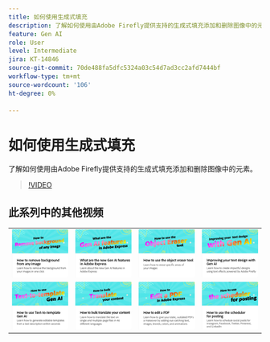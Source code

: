 ```yaml
---
title: 如何使用生成式填充
description: 了解如何使用由Adobe Firefly提供支持的生成式填充添加和删除图像中的元素
feature: Gen AI
role: User
level: Intermediate
jira: KT-14846
source-git-commit: 70de488fa5dfc5324a03c54d7ad3cc2afd7444bf
workflow-type: tm+mt
source-wordcount: '106'
ht-degree: 0%

---
```


# 如何使用生成式填充

了解如何使用由Adobe Firefly提供支持的生成式填充添加和删除图像中的元素。

>[!VIDEO](https://video.tv.adobe.com/v/3427020?quality=12&learn=on&hidetitle=true)

## 此系列中的其他视频

<table style="table-layout:fixed">
<tr>
   <td>
         <a href="remove-background.md">
            <img alt="如何移除任何图像的背景" src="assets/background.png" />
         </a>
   </td>
   <td>
         <a href="intro-gen-ai.md">
            <img alt="Adobe Express中的新增第AI代功能" src="assets/intro-gen-ai.png" />
         </a>
   </td>
   <td>
         <a href="object-eraser.md">
            <img alt="如何使用对象橡皮擦工具" src="assets/object-eraser.png" />
         </a>
   </td>
   <td>
      <a href="gen-text.md">
         <img alt="使用Gen AI改进文本设计" src="assets/text-design.png" />
      </a>
   </td>    
</tr>
<tr>
   <td>
      <a href="text-to-template.md">
         <img alt="如何使用文本到模板生成人工智能" src="assets/text-to-template.png" />
      </a>
   </td>
   <td>
      <a href="bulk-translate.md">
         <img alt="如何批量翻译您的内容" src="assets/bulk-translate.png" />
      </a>
   </td>
   <td>
      <a href="edit-a-pdf.md">
         <img alt="如何编辑PDF" src="assets/edit-pdf.png" />
      </a>
   </td>
   <td>
      <a href="schedule.md">
         <img alt="如何使用调度程序进行过帐" src="assets/schedule.png" />
      </a>
   </td>
</tr>
</table>
